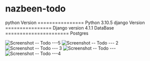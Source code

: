 # nazbeen-todo



python Version ================ Python 3.10.5
django Version ================ Django version 4.1.1
DataBase ====================== Postgres 



![Screenshot -- Todo ---5](https://user-images.githubusercontent.com/37006224/199713633-97463d76-8d7c-48bc-8bcc-99cbb52828fb.png)
![Screenshot -- Todo --- 2](https://user-images.githubusercontent.com/37006224/199713642-289b8f41-3d25-4e48-a246-20aac8f37920.png)
![Screenshot -- Todo --- 3](https://user-images.githubusercontent.com/37006224/199713646-42a8788d-ecf1-4679-937a-ebf8bb0cab3e.png)
![Screenshot -- Todo ---](https://user-images.githubusercontent.com/37006224/199713649-d886fd2e-2e6f-4999-9bf7-614e2373a5c2.png)
![Screenshot -- Todo ---4](https://user-images.githubusercontent.com/37006224/199713655-8b46a3bb-1d29-4d3a-af38-2405ed448b2b.png)
